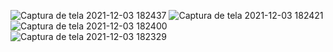 ![Captura de tela 2021-12-03 182437](https://user-images.githubusercontent.com/72572211/144674740-80273417-8a7c-4d59-b837-c8efdbca6d2e.png)
![Captura de tela 2021-12-03 182421](https://user-images.githubusercontent.com/72572211/144674743-6a94366a-1201-48ba-9a09-1eefeaddd420.png)
![Captura de tela 2021-12-03 182400](https://user-images.githubusercontent.com/72572211/144674746-5cad1fa5-9371-44d4-a554-0e2adf950f1c.png)
![Captura de tela 2021-12-03 182329](https://user-images.githubusercontent.com/72572211/144674748-a66137ae-eff2-41c8-8aef-5c8bc1721789.png)
